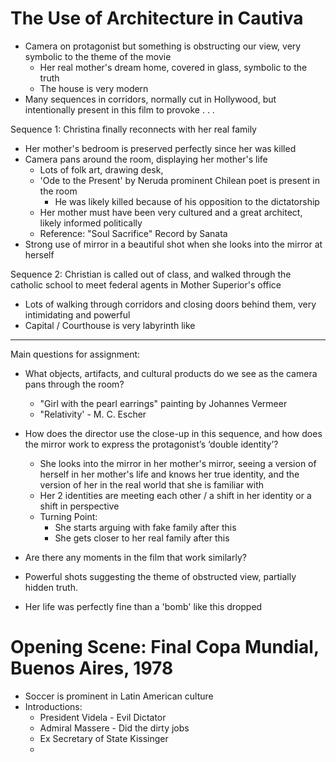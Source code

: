 # The Use of Architecture in Cautiva
- Camera on protagonist but something is obstructing our view, very symbolic to the theme of the movie
	- Her real mother's dream home, covered in glass, symbolic to the truth 
	- The house is very modern
- Many sequences in corridors, normally cut in Hollywood, but intentionally present in this film to provoke . . .

Sequence 1: Christina finally reconnects with her real family
- Her mother's bedroom is preserved perfectly since her was killed
- Camera pans around the room, displaying her mother's life 
	- Lots of folk art, drawing desk, 
	- 'Ode to the Present' by Neruda prominent Chilean poet is present in the room
		- He was likely killed because of his opposition to the dictatorship
	- Her mother must have been very cultured and a great architect, likely informed politically 
	- Reference: "Soul Sacrifice" Record by Sanata
- Strong use of mirror in a beautiful shot when she looks into the mirror at herself

Sequence 2: Christian is called out of class, and walked through the catholic school to meet federal agents in Mother Superior's office 
- Lots of walking through corridors and closing doors behind them, very intimidating and powerful
- Capital / Courthouse is very labyrinth like 

---

Main questions for assignment: 

- What objects, artifacts, and cultural products do we see as the camera pans through the room?
	- "Girl with the pearl earrings" painting by Johannes Vermeer 
	- "Relativity' - M. C. Escher

- How does the director use the close-up in this sequence, and how does the mirror work to express the protagonist’s ‘double identity’?
	- She looks into the mirror in her mother's mirror, seeing a version of herself in her mother's life and knows her true identity, and the version of her in the real world that she is familiar with
	- Her 2 identities are meeting each other / a shift in her identity or a shift in perspective 
	- Turning Point:
		- She starts arguing with fake family after this
		- She gets closer to her real family after this

- Are there any moments in the film that work similarly?


- Powerful shots suggesting the theme of obstructed view, partially hidden truth. 
- Her life was perfectly fine than a 'bomb' like this dropped
  
  
  
  
  
  
  
  
  
  
  
  


# Opening Scene: Final Copa Mundial, Buenos Aires, 1978
- Soccer is prominent in Latin American culture 
- Introductions:
	- President Videla - Evil Dictator
	- Admiral Massere - Did the dirty jobs
	- Ex Secretary of State Kissinger
	- 